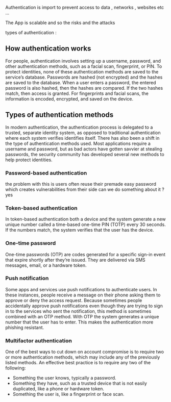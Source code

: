 Authentication is import to prevent access to data , networks , websites etc ... 

The App is scalable and so the risks and the attacks

types of authentication : 

## How authentication works

For people, authentication involves setting up a username, password, and other authentication methods, such as a facial scan, fingerprint, or PIN. To protect identities, none of these authentication methods are saved to the service’s database. Passwords are hashed (not encrypted) and the hashes are saved to the database. When a user enters a password, the entered password is also hashed, then the hashes are compared. If the two hashes match, then access is granted. For fingerprints and facial scans, the information is encoded, encrypted, and saved on the device.

## Types of authentication methods

In modern authentication, the authentication process is delegated to a trusted, separate identity system, as opposed to traditional authentication where each system verifies identifies itself. There has also been a shift in the type of authentication methods used. Most applications require a username and password, but as bad actors have gotten savvier at stealing passwords, the security community has developed several new methods to help protect identities.

### Password-based authentication

the problem with this is users often reuse their premade easy password which creates vulnerabilities from their side 
can we do something about it ? yes 

### Token-based authentication

In token-based authentication both a device and the system generate a new unique number called a time-based one-time PIN (TOTP) every 30 seconds. If the numbers match, the system verifies that the user has the device.

### One-time password

One-time passwords (OTP) are codes generated for a specific sign-in event that expire shortly after they’re issued. They are delivered via SMS messages, email, or a hardware token.

### Push notification

Some apps and services use push notifications to authenticate users. In these instances, people receive a message on their phone asking them to approve or deny the access request. Because sometimes people accidentally approve push notifications even though they are trying to sign in to the services who sent the notification, this method is sometimes combined with an OTP method. With OTP the system generates a unique number that the user has to enter. This makes the authentication more phishing resistant.

### Multifactor authentication

One of the best ways to cut down on account compromise is to require two or more authentication methods, which may include any of the previously listed methods. An effective best practice is to require any two of the following:

- Something the user knows, typically a password.
- Something they have, such as a trusted device that is not easily duplicated, like a phone or hardware token.
- Something the user is, like a fingerprint or face scan.